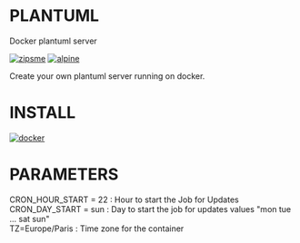 # PLANTUML  
Docker plantuml server 

[![zipsme](https://img.shields.io/static/v1?label=based_on&message=plantuml&color=blue)](https://plantuml.com/fr/) 
[![alpine](https://img.shields.io/static/v1?label=using&message=plantuml-server&color=orange)](https://github.com/plantuml/plantuml-server) 

Create your own plantuml server running on docker. 
 
# INSTALL 
[![docker](https://img.shields.io/static/v1?label=docker&message=plantuml&color=green)](https://registry.hub.docker.com/r/goodlinux/plantuml) 
 
# PARAMETERS 

 CRON_HOUR_START = 22       : Hour to start the Job for Updates  
 CRON_DAY_START = sun       : Day to start the job for updates values "mon tue ... sat sun"  
 TZ=Europe/Paris            : Time zone for the container 
